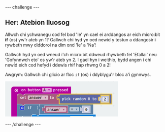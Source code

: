 \--- challenge \---

## Her: Atebion lluosog

Allwch chi ychwanegu cod fel bod 'Ie' yn cael ei arddangos ar eich micro:bit **if** (os) yw'r ateb yn 1? Gallwch chi hyd yn oed newid y testun a ddangosir i rywbeth mwy diddorol na dim ond 'Ie' a 'Na'!

Gallwch hyd yn oed wneud i'ch micro:bit ddweud rhywbeth fel 'Efallai' neu 'Gofynnwch eto' os yw'r ateb yn 2. I gael hyn i weithio, bydd angen i chi newid eich cod hefyd i ddewis rhif hap rhwng 0 a 2!

Awgrym: Gallwch chi glicio ar floc `if` (os) i ddyblygu'r bloc a'i gynnwys.

![sgrinlun](images/fortune-random-2.png)

\--- /challenge \---